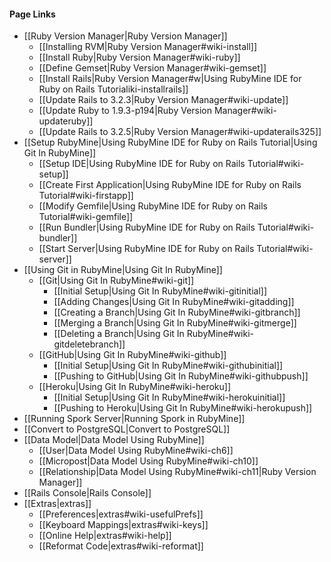 #### Page Links ####
* [[Ruby Version Manager|Ruby Version Manager]]
	* [[Installing RVM|Ruby Version Manager#wiki-install]]
	* [[Install Ruby|Ruby Version Manager#wiki-ruby]]
	* [[Define Gemset|Ruby Version Manager#wiki-gemset]]
	* [[Install Rails|Ruby Version Manager#w|Using RubyMine IDE for Ruby on Rails Tutorialiki-installrails]]
	* [[Update Rails to 3.2.3|Ruby Version Manager#wiki-update]]
	* [[Update Ruby to 1.9.3-p194|Ruby Version Manager#wiki-updateruby]]
	* [[Update Rails to 3.2.5|Ruby Version Manager#wiki-updaterails325]]
* [[Setup RubyMine|Using RubyMine IDE for Ruby on Rails Tutorial|Using Git In RubyMine]]
	* [[Setup IDE|Using RubyMine IDE for Ruby on Rails Tutorial#wiki-setup]]
	* [[Create First Application|Using RubyMine IDE for Ruby on Rails Tutorial#wiki-firstapp]]
	* [[Modify Gemfile|Using RubyMine IDE for Ruby on Rails Tutorial#wiki-gemfile]]
	* [[Run Bundler|Using RubyMine IDE for Ruby on Rails Tutorial#wiki-bundler]]
	* [[Start Server|Using RubyMine IDE for Ruby on Rails Tutorial#wiki-server]]
* [[Using Git in RubyMine|Using Git In RubyMine]]
	* [[Git|Using Git In RubyMine#wiki-git]]
		* [[Initial Setup|Using Git In RubyMine#wiki-gitinitial]] 
		* [[Adding Changes|Using Git In RubyMine#wiki-gitadding]]
		* [[Creating a Branch|Using Git In RubyMine#wiki-gitbranch]]
		* [[Merging a Branch|Using Git In RubyMine#wiki-gitmerge]]
		* [[Deleting a Branch|Using Git In RubyMine#wiki-gitdeletebranch]]
	* [[GitHub|Using Git In RubyMine#wiki-github]]
		* [[Initial Setup|Using Git In RubyMine#wiki-githubinitial]]
		* [[Pushing to GitHub|Using Git In RubyMine#wiki-githubpush]]
	* [[Heroku|Using Git In RubyMine#wiki-heroku]]
		* [[Initial Setup|Using Git In RubyMine#wiki-herokuinitial]]
		* [[Pushing to Heroku|Using Git In RubyMine#wiki-herokupush]]
* [[Running Spork Server|Running Spork in RubyMine]]
* [[Convert to PostgreSQL|Convert to PostgreSQL]]
* [[Data Model|Data Model Using RubyMine]]
	* [[User|Data Model Using RubyMine#wiki-ch6]]
	* [[Micropost|Data Model Using RubyMine#wiki-ch10]]
	* [[Relationship|Data Model Using RubyMine#wiki-ch11|Ruby Version Manager]]
* [[Rails Console|Rails Console]]
* [[Extras|extras]]
	* [[Preferences|extras#wiki-usefulPrefs]]
	* [[Keyboard Mappings|extras#wiki-keys]]
	* [[Online Help|extras#wiki-help]]
	* [[Reformat Code|extras#wiki-reformat]]
